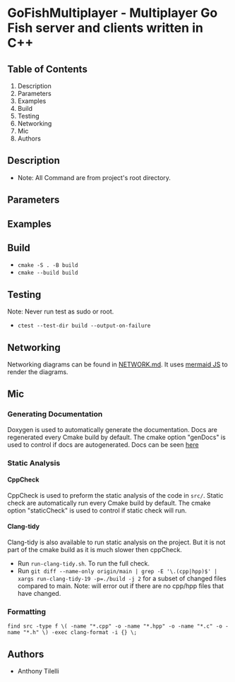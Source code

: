 # GoFishMultiplayer - Multiplayer Go Fish server and clients written in C++

## Table of Contents

1. Description
2. Parameters
3. Examples
4. Build
5. Testing
6. Networking
7. Mic
8. Authors

## Description

- Note: All Command are from project's root directory. 

## Parameters

## Examples

## Build

- `cmake -S . -B build`
- `cmake --build build`

## Testing 

Note: Never run test as sudo or root.

- `ctest --test-dir build --output-on-failure`

## Networking

Networking diagrams can be found in [NETWORK.md](NETWORK.md). It uses [mermaid JS](https://mermaid.js.org/) to render the diagrams.

## Mic


### Generating Documentation

Doxygen is used to automatically generate the documentation. 
Docs are regenerated every Cmake build by default.
The cmake option "genDocs" is used to control if docs are autogenerated. 
Docs can be seen [here](https://anthonyntilelli.github.io/goFishMultiplayer/)

### Static Analysis

#### CppCheck

CppCheck is used to preform the static analysis of the code in `src/`.
Static check are automatically run every Cmake build by default.
The cmake option "staticCheck" is used to control if static check will run.

#### Clang-tidy

Clang-tidy is also available to run static analysis on the project. But it is not part of the cmake build as it is much slower then cppCheck.

- Run `run-clang-tidy.sh`. To run the full check.
- Run `git diff --name-only origin/main | grep -E '\.(cpp|hpp)$' | xargs run-clang-tidy-19 -p=./build -j 2` for a subset of changed files compared to main. Note: will error out if there are no cpp/hpp files that have changed.

### Formatting

`find src -type f \( -name "*.cpp" -o -name "*.hpp" -o -name "*.c" -o -name "*.h" \) -exec clang-format -i {} \;`

## Authors

- Anthony Tilelli
